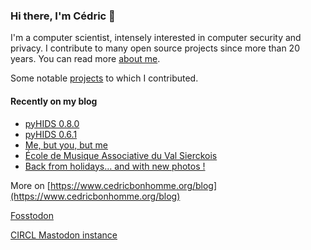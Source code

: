 ### Hi there, I'm Cédric 👋

I'm a computer scientist, intensely interested in computer security and privacy.
I contribute to many open source projects since more than 20 years.
You can read more [about me](https://www.cedricbonhomme.org/about).

Some notable [projects](https://www.cedricbonhomme.org/software) to which I contributed.


#### Recently on my blog

<!-- blog starts -->
* [pyHIDS 0.8.0](https://www.cedricbonhomme.org/2023/10/06/pyhids-0-8-0/)
* [pyHIDS 0.6.1](https://www.cedricbonhomme.org/2023/08/04/pyhids-0-6-1/)
* [Me, but you, but me](https://www.cedricbonhomme.org/2023/07/24/me-but-you-but-me/)
* [École de Musique Associative du Val Sierckois](https://www.cedricbonhomme.org/2022/08/08/ecole-de-musique-associative-du-val-sierckois/)
* [Back from holidays… and with new photos !](https://www.cedricbonhomme.org/2022/08/01/back-from-holidays/)
<!-- blog ends -->

More on [https://www.cedricbonhomme.org/blog](https://www.cedricbonhomme.org/blog)

[Fosstodon](https://fosstodon.org/@cedric)

[CIRCL Mastodon instance](https://social.circl.lu/@cedric)
